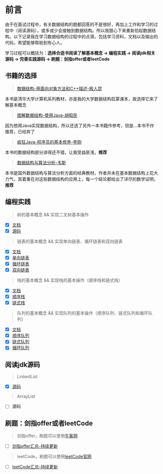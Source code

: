 # 前言
由于在面试过程中，有关数据结构的题都回答的不是很好，再加上工作和学习的过程中（阅读源码），或多或少会接触到数据结构。所以我狠心下来重新拾起数据结构。以下记录我在学习数据结构的过程中的点滴，包括学习资料，文档以及输出的代码，希望能够帮助到有心人。

学习过程可以概括为：**选择合适书阅读了解基本概念 -> 编程实践 -> 阅读jdk相关源码 -> 完善实践源码 -> 刷题：剑指offer或者leetCode**

## 书籍的选择
> [数据结构-用面向对象方法和C++描述-殷人昆](https://book.douban.com/subject/2162035/)

本书是清华大学计算机系列教材，亦是我的大学数据结构启蒙课本，故选择它来了解基本概念

> [图解数据结构-使用Java-胡昭民](https://book.douban.com/subject/26786098/)

因为想用Java实现数据结构，所以还选了另外一本书籍作参考，但是...本书不作推荐，已经弃了

> [疯狂Java-程序员的基本修养-李刚](https://book.douban.com/subject/20471013/)
 
本书的数据结构部分讲得还不错，让我受益匪浅，**推荐**

> [数据结构与算法分析-韦斯](https://book.douban.com/subject/3351237/)

本书是国外数据结构与算法分析方面的经典教材，作者并未在基本数据结构上花大力气，其着重在对这些数据结构的应用上，每一个结论都给出了详尽的数学证明，**推荐**

## 编程实践
> 树的基本概念 && 实现二叉树基本操作

- [x] [文档][001]
- [x] [源码][002]

> 链表的基本概念 && 实现单向链表、循环链表和双向链表

- [x] [文档][003]
- [x] [单向链表][004]
- [x] [循环链表][005]
- [x] [双向链表][006]

> 栈的基本概念 && 实现栈的基本操作（顺序栈和链式栈）

- [x] [文档][007]
- [x] [顺序栈][008]
- [x] [链式栈][009]

> 队列的基本概念 && 实现队列的基本操作（顺序队列、链式队列和循环队列）

- [x] [文档][010]
- [x] [顺序队列][011]
- [x] [链式队列][012]
- [x] [循环队列][013]

## 阅读jdk源码
> LinkedList

- [x] [源码][014]

> ArrayList

- [ ] 源码

## 刷题：剑指offer或者leetCode
> 剑指offer，刷题可以使用[牛客网](https://www.nowcoder.com/ta/coding-interviews?page=1)

- [ ] [剑指offer汇总-持续更新][016]

> leetCode，刷题可以使用[leetCode官网](https://leetcode.com/)

- [ ] [leetCode汇总-持续更新][017]


    
[001]:./doc/source/tree/树.md
[002]:./src/main/java/com/qingtian/source/tree/BinaryTree.java
[003]:./doc/source/linkedList/链表.md
[004]:./src/main/java/com/qingtian/source/list/impl/SinglyLinkedList.java
[005]:./src/main/java/com/qingtian/source/list/impl/CircularLinkedList.java
[006]:./src/main/java/com/qingtian/source/list/impl/DoubleLinkedList.java
[007]:./doc/source/stack/栈.md
[008]:./src/main/java/com/qingtian/source/stack/impl/SequenceStack.java
[009]:./src/main/java/com/qingtian/source/stack/impl/LinkStack.java
[010]:./doc/source/queue/队列.md
[011]:./src/main/java/com/qingtian/source/queue/impl/SequenceQueue.java
[012]:./src/main/java/com/qingtian/source/stack/impl/LinkQueue.java
[013]:./src/main/java/com/qingtian/source/stack/impl/LoopQueue.java
[014]:./src/main/java/com/qingtian/core/MyLinkedList.java
[016]:./doc/practice/README.md
[017]:https://github.com/mcrwayfun/java-leet-code